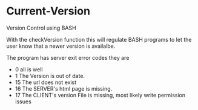 # Current-Version
Version Control using BASH

With the checkVersion function this will regulate BASH programs to let the user know that a newer version is availalbe.

The program has server exit error codes they are
* 0   all is well
* 1   The Version is out of date.
* 15  The url does not exist
* 16  The SERVER's html page is missing.
* 17  The CLIENT's version File is missing, most likely write permission issues
